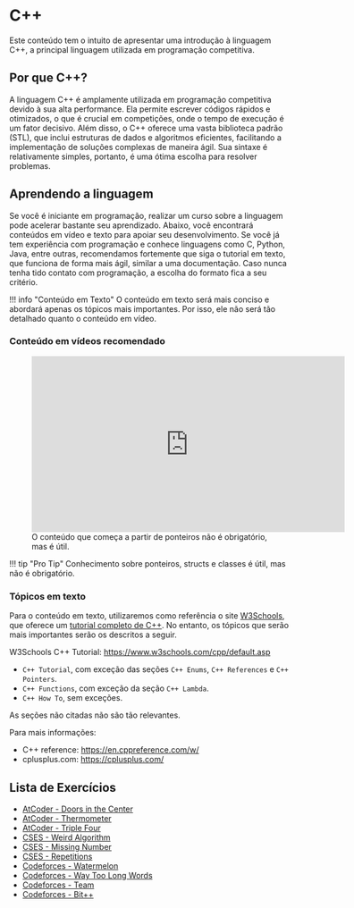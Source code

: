 # C++

Este conteúdo tem o intuito de apresentar uma introdução à linguagem C++, a principal linguagem utilizada em programação competitiva.

## Por que C++?

A linguagem C++ é amplamente utilizada em programação competitiva devido à sua alta performance. Ela permite escrever códigos rápidos e otimizados, o que é crucial em competições, onde o tempo de execução é um fator decisivo. Além disso, o C++ oferece uma vasta biblioteca padrão (STL), que inclui estruturas de dados e algoritmos eficientes, facilitando a implementação de soluções complexas de maneira ágil. Sua sintaxe é relativamente simples, portanto, é uma ótima escolha para resolver problemas.

## Aprendendo a linguagem

Se você é iniciante em programação, realizar um curso sobre a linguagem pode acelerar bastante seu aprendizado. Abaixo, você encontrará conteúdos em vídeo e texto para apoiar seu desenvolvimento. Se você já tem experiência com programação e conhece linguagens como C, Python, Java, entre outras, recomendamos fortemente que siga o tutorial em texto, que funciona de forma mais ágil, similar a uma documentação. Caso nunca tenha tido contato com programação, a escolha do formato fica a seu critério.

!!! info "Conteúdo em Texto"
    O conteúdo em texto será mais conciso e abordará apenas os tópicos mais importantes. Por isso, ele não será tão detalhado quanto o conteúdo em vídeo.

### Conteúdo em vídeos recomendado

<figure markdown="span" class="left-caption">
  <iframe width="560" height="315" src="https://www.youtube.com/embed/vLnPwxZdW4Y?si=AaBkJppx_BZzpRQK" title="YouTube video player" frameborder="0" allow="accelerometer; autoplay; clipboard-write; encrypted-media; gyroscope; picture-in-picture; web-share" referrerpolicy="strict-origin-when-cross-origin" allowfullscreen></iframe>
  <figcaption>O conteúdo que começa a partir de ponteiros não é obrigatório, mas é útil.</figcaption>
</figure>

!!! tip "Pro Tip"
    Conhecimento sobre ponteiros, structs e classes é útil, mas não é obrigatório.

### Tópicos em texto

Para o conteúdo em texto, utilizaremos como referência o site [W3Schools](https://www.w3schools.com/), que oferece um [tutorial completo de C++](https://www.w3schools.com/cpp/default.asp). No entanto, os tópicos que serão mais importantes serão os descritos a seguir.

W3Schools C++ Tutorial: <https://www.w3schools.com/cpp/default.asp>

- ``C++ Tutorial``, com exceção das seções ``C++ Enums``, ``C++ References`` e ``C++ Pointers``.
- ``C++ Functions``, com exceção da seção ``C++ Lambda``.
- ``C++ How To``, sem exceções.

As seções não citadas não são tão relevantes.

Para mais informações: 

- C++ reference: <https://en.cppreference.com/w/>
- cplusplus.com: <https://cplusplus.com/>

## Lista de Exercícios

- [AtCoder - Doors in the Center](https://atcoder.jp/contests/abc398/tasks/abc398_a)
- [AtCoder - Thermometer](https://atcoder.jp/contests/abc397/tasks/abc397_a)
- [AtCoder - Triple Four](https://atcoder.jp/contests/abc396/tasks/abc396_a)
- [CSES - Weird Algorithm](https://cses.fi/problemset/task/1068)
- [CSES - Missing Number](https://cses.fi/problemset/task/1083)
- [CSES - Repetitions](https://cses.fi/problemset/task/1069)
- [Codeforces - Watermelon](https://codeforces.com/problemset/problem/4/A)
- [Codeforces - Way Too Long Words](https://codeforces.com/problemset/problem/71/A)
- [Codeforces - Team](https://codeforces.com/problemset/problem/231/A)
- [Codeforces - Bit++](https://codeforces.com/problemset/problem/282/A)
<!-- - [Codeforces - Next Round](https://codeforces.com/problemset/problem/158/A)
- [Codeforces - Domino piling](https://codeforces.com/problemset/problem/50/A)
- [Codeforces - Helpful Maths](https://codeforces.com/problemset/problem/339/A)
- [Codeforces - Boy or Girl](https://codeforces.com/problemset/problem/236/A)
- [Codeforces - Word Capitalization](https://codeforces.com/problemset/problem/281/A)
- [Codeforces - Bear and Big Brother](https://codeforces.com/problemset/problem/791/A)
- [Codeforces - Stones on the Table](https://codeforces.com/problemset/problem/266/A)
- [Codeforces - Elephant](https://codeforces.com/problemset/problem/617/A)
- [Codeforces - Soldier and Bananas](https://codeforces.com/problemset/problem/546/A)
- [Codeforces - Word](https://codeforces.com/problemset/problem/59/A) -->